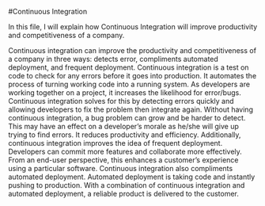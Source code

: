 #Continuous Integration

In this file, I will explain how Continuous Integration will improve productivity and competitiveness of a company.

Continuous integration can improve the productivity and competitiveness of a company in three ways: detects error, compliments automated deployment, and frequent deployment. Continuous integration is a test on code to check for any errors before it goes into production. It automates the process of turning working code into a running system. As developers are working together on a project, it increases the likelihood for error/bugs. Continuous integration solves for this by detecting errors quickly and allowing developers to fix the problem then integrate again. Without having continuous integration, a bug problem can grow and be harder to detect. This may have an effect on a developer’s morale as he/she will give up trying to find errors. It reduces productivity and efficiency. Additionally, continuous integration improves the idea of frequent deployment. Developers can commit more features and collaborate more effectively. From an end-user perspective, this enhances a customer’s experience using a particular software. Continuous integration also compliments automated deployment. Automated deployment is taking code and instantly pushing to production. With a combination of continuous integration and automated deployment, a reliable product is delivered to the customer.
